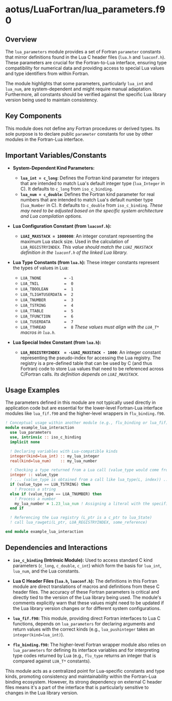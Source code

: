 # aotus/LuaFortran/lua_parameters.f90

## Overview

The `lua_parameters` module provides a set of Fortran `parameter` constants that mirror definitions found in the Lua C header files (`lua.h` and `luaconf.h`). These parameters are crucial for the Fortran-to-Lua interface, ensuring type compatibility for numerical data and providing access to special Lua values and type identifiers from within Fortran.

The module highlights that some parameters, particularly `lua_int` and `lua_num`, are system-dependent and might require manual adaptation. Furthermore, all constants should be verified against the specific Lua library version being used to maintain consistency.

## Key Components

This module does not define any Fortran procedures or derived types. Its sole purpose is to declare public `parameter` constants for use by other modules in the Fortran-Lua interface.

## Important Variables/Constants

- **System-Dependent Kind Parameters:**
    - **`lua_int = c_long`**: Defines the Fortran kind parameter for integers that are intended to match Lua's default integer type (`lua_Integer` in C). It defaults to `c_long` from `iso_c_binding`.
    - **`lua_num = c_double`**: Defines the Fortran kind parameter for real numbers that are intended to match Lua's default number type (`lua_Number` in C). It defaults to `c_double` from `iso_c_binding`.
    *These may need to be adjusted based on the specific system architecture and Lua compilation options.*

- **Lua Configuration Constant (from `luaconf.h`):**
    - **`LUAI_MAXSTACK = 1000000`**: An integer constant representing the maximum Lua stack size. Used in the calculation of `LUA_REGISTRYINDEX`.
    *This value should match the `LUAI_MAXSTACK` definition in the `luaconf.h` of the linked Lua library.*

- **Lua Type Constants (from `lua.h`):**
    These integer constants represent the types of values in Lua:
    - `LUA_TNONE          = -1`
    - `LUA_TNIL           =  0`
    - `LUA_TBOOLEAN       =  1`
    - `LUA_TLIGHTUSERDATA =  2`
    - `LUA_TNUMBER        =  3`
    - `LUA_TSTRING        =  4`
    - `LUA_TTABLE         =  5`
    - `LUA_TFUNCTION      =  6`
    - `LUA_TUSERDATA      =  7`
    - `LUA_TTHREAD        =  8`
    *These values must align with the `LUA_T*` macros in `lua.h`.*

- **Lua Special Index Constant (from `lua.h`):**
    - **`LUA_REGISTRYINDEX  = -LUAI_MAXSTACK - 1000`**: An integer constant representing the pseudo-index for accessing the Lua registry. The registry is a pre-defined table that can be used by C (and thus Fortran) code to store Lua values that need to be referenced across C/Fortran calls.
    *Its definition depends on `LUAI_MAXSTACK`.*

## Usage Examples

The parameters defined in this module are not typically used directly in application code but are essential for the lower-level Fortran-Lua interface modules like `lua_fif.f90` and the higher-level wrappers in `flu_binding.f90`.

```fortran
! Conceptual usage within another module (e.g., flu_binding or lua_fif)
module example_lua_interaction
  use lua_parameters
  use, intrinsic :: iso_c_binding
  implicit none

  ! Declaring variables with Lua-compatible kinds
  integer(kind=lua_int) :: my_lua_integer
  real(kind=lua_num)    :: my_lua_number

  ! Checking a type returned from a Lua call (value_type would come from lua_type)
  integer :: value_type
  ! ... (value_type is obtained from a call like lua_type(L, index)) ...
  if (value_type == LUA_TSTRING) then
    ! Process a string
  else if (value_type == LUA_TNUMBER) then
    ! Process a number
    my_lua_number = 1.23_lua_num ! Assigning a literal with the specific kind
  end if

  ! Referencing the Lua registry (L_ptr is a c_ptr to lua_State)
  ! call lua_rawgeti(L_ptr, LUA_REGISTRYINDEX, some_reference)

end module example_lua_interaction
```

## Dependencies and Interactions

- **`iso_c_binding` (Intrinsic Module):** Used to access standard C kind parameters (`c_long`, `c_double`, `c_int`) which form the basis for `lua_int`, `lua_num`, and the Lua constants.

- **Lua C Header Files (`lua.h`, `luaconf.h`):** The definitions in this Fortran module are direct translations of macros and definitions from these C header files. The accuracy of these Fortran parameters is critical and directly tied to the version of the Lua library being used. The module's comments explicitly warn that these values might need to be updated if the Lua library version changes or for different system configurations.

- **`lua_fif.f90`:** This module, providing direct Fortran interfaces to Lua C functions, depends on `lua_parameters` for declaring arguments and return values with the correct kinds (e.g., `lua_pushinteger` takes an `integer(kind=lua_int)`).

- **`flu_binding.f90`:** The higher-level Fortran wrapper module also relies on `lua_parameters` for defining its interface variables and for interpreting type codes returned by Lua (e.g., `flu_type` returns an integer that is compared against `LUA_T*` constants).

This module acts as a centralized point for Lua-specific constants and type kinds, promoting consistency and maintainability within the Fortran-Lua binding ecosystem. However, its strong dependency on external C header files means it's a part of the interface that is particularly sensitive to changes in the Lua library version.
